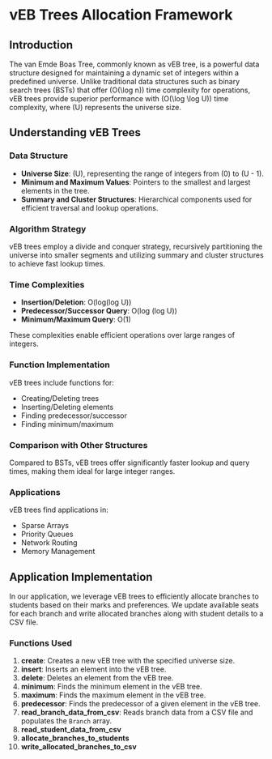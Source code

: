 # vEB Trees Allocation Framework

## Introduction

The van Emde Boas Tree, commonly known as vEB tree, is a powerful data structure designed for maintaining a dynamic set of integers within a predefined universe. Unlike traditional data structures such as binary search trees (BSTs) that offer \(O(\log n)\) time complexity for operations, vEB trees provide superior performance with \(O(\log \log U)\) time complexity, where \(U\) represents the universe size.

## Understanding vEB Trees

### Data Structure

- **Universe Size**: \(U\), representing the range of integers from \(0\) to \(U - 1\).
- **Minimum and Maximum Values**: Pointers to the smallest and largest elements in the tree.
- **Summary and Cluster Structures**: Hierarchical components used for efficient traversal and lookup operations.

### Algorithm Strategy

vEB trees employ a divide and conquer strategy, recursively partitioning the universe into smaller segments and utilizing summary and cluster structures to achieve fast lookup times.

### Time Complexities

- **Insertion/Deletion**: O(log(log U))
- **Predecessor/Successor Query**: O(log (log U))
- **Minimum/Maximum Query**: O(1)

These complexities enable efficient operations over large ranges of integers.

### Function Implementation

vEB trees include functions for:

- Creating/Deleting trees
- Inserting/Deleting elements
- Finding predecessor/successor
- Finding minimum/maximum

### Comparison with Other Structures

Compared to BSTs, vEB trees offer significantly faster lookup and query times, making them ideal for large integer ranges.

### Applications

vEB trees find applications in:

- Sparse Arrays
- Priority Queues
- Network Routing
- Memory Management

## Application Implementation

In our application, we leverage vEB trees to efficiently allocate branches to students based on their marks and preferences. We update available seats for each branch and write allocated branches along with student details to a CSV file.

### Functions Used
1. **create**: Creates a new vEB tree with the specified universe size.
2. **insert**: Inserts an element into the vEB tree.
3. **delete**: Deletes an element from the vEB tree.
4. **minimum**: Finds the minimum element in the vEB tree.
5. **maximum**: Finds the maximum element in the vEB tree.
6. **predecessor**: Finds the predecessor of a given element in the vEB tree.
7. **read_branch_data_from_csv**: Reads branch data from a CSV file and populates the `Branch` array.
8. **read_student_data_from_csv**
9. **allocate_branches_to_students**
10. **write_allocated_branches_to_csv**
